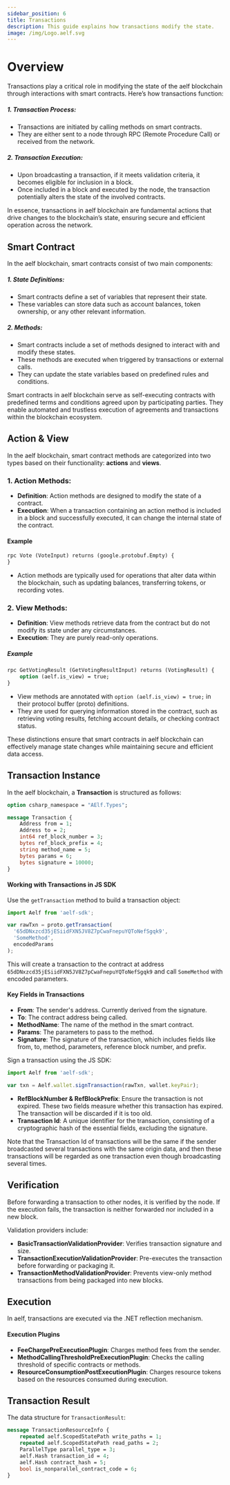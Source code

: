 ```yaml
---
sidebar_position: 6
title: Transactions
description: This guide explains how transactions modify the state.
image: /img/Logo.aelf.svg
---
```


# Overview

Transactions play a critical role in modifying the state of the aelf blockchain through interactions with smart contracts. Here’s how transactions function:

##### 1. Transaction Process:

   - Transactions are initiated by calling methods on smart contracts.
   - They are either sent to a node through RPC (Remote Procedure Call) or received from the network.

##### 2. Transaction Execution:

   - Upon broadcasting a transaction, if it meets validation criteria, it becomes eligible for inclusion in a block.
   - Once included in a block and executed by the node, the transaction potentially alters the state of the involved contracts.

In essence, transactions in aelf blockchain are fundamental actions that drive changes to the blockchain’s state, ensuring secure and efficient operation across the network.

## Smart Contract

In the aelf blockchain, smart contracts consist of two main components:

##### 1. State Definitions:

   - Smart contracts define a set of variables that represent their state.
   - These variables can store data such as account balances, token ownership, or any other relevant information.

##### 2. Methods:

   - Smart contracts include a set of methods designed to interact with and modify these states.
   - These methods are executed when triggered by transactions or external calls.
   - They can update the state variables based on predefined rules and conditions.

Smart contracts in aelf blockchain serve as self-executing contracts with predefined terms and conditions agreed upon by participating parties. They enable automated and trustless execution of agreements and transactions within the blockchain ecosystem.


## Action & View

In the aelf blockchain, smart contract methods are categorized into two types based on their functionality: **actions** and **views**.

### 1. Action Methods:

   - **Definition**: Action methods are designed to modify the state of a contract.
   - **Execution**: When a transaction containing an action method is included in a block and successfully executed, it can change the internal state of the contract.

#### Example

```protobuf
rpc Vote (VoteInput) returns (google.protobuf.Empty) {
}
```
  - Action methods are typically used for operations that alter data within the blockchain, such as updating balances, transferring tokens, or recording votes.


### 2. View Methods:

   - **Definition**: View methods retrieve data from the contract but do not modify its state under any circumstances.
   - **Execution**: They are purely read-only operations.

##### Example

```protobuf
rpc GetVotingResult (GetVotingResultInput) returns (VotingResult) {
    option (aelf.is_view) = true;
}
```

   - View methods are annotated with `option (aelf.is_view) = true;` in their protocol buffer (proto) definitions.
   - They are used for querying information stored in the contract, such as retrieving voting results, fetching account details, or checking contract status.
   

These distinctions ensure that smart contracts in aelf blockchain can effectively manage state changes while maintaining secure and efficient data access.



## Transaction Instance

In the aelf blockchain, a **Transaction** is structured as follows:

``` protobuf
option csharp_namespace = "AElf.Types";

message Transaction {
    Address from = 1;
    Address to = 2;
    int64 ref_block_number = 3;
    bytes ref_block_prefix = 4;
    string method_name = 5;
    bytes params = 6;
    bytes signature = 10000;
}
```

#### Working with Transactions in JS SDK

Use the `getTransaction` method to build a transaction object:

```javascript
import Aelf from 'aelf-sdk';

var rawTxn = proto.getTransaction(
  '65dDNxzcd35jESiidFXN5JV8Z7pCwaFnepuYQToNefSgqk9',
  'SomeMethod',
  encodedParams
);
```

This will create a transaction to the contract at address `65dDNxzcd35jESiidFXN5JV8Z7pCwaFnepuYQToNefSgqk9` and call `SomeMethod` with encoded parameters.


#### Key Fields in Transactions

  - **From**: The sender's address. Currently derived from the signature.
  - **To**: The contract address being called.
  - **MethodName**: The name of the method in the smart contract.
  - **Params**: The parameters to pass to the method.
  - **Signature**: The signature of the transaction, which includes fields like from, to, method, parameters, reference block number, and prefix.

Sign a transaction using the JS SDK:

```javascript
import Aelf from 'aelf-sdk';

var txn = Aelf.wallet.signTransaction(rawTxn, wallet.keyPair);
```

   - **RefBlockNumber & RefBlockPrefix**: Ensure the transaction is not expired. These two fields measure whether this transaction has expired. The transaction will be discarded if it is too old.
   - **Transaction Id**: A unique identifier for the transaction, consisting of a cryptographic hash of the essential fields, excluding the signature.

Note that the Transaction Id of transactions will be the same if the sender broadcasted several transactions with the same origin data, and then these transactions will be regarded as one transaction even though broadcasting several times.


## Verification

Before forwarding a transaction to other nodes, it is verified by the node. If the execution fails, the transaction is neither forwarded nor included in a new block.

Validation providers include:

   - **BasicTransactionValidationProvider**: Verifies transaction signature and size.
   - **TransactionExecutionValidationProvider**: Pre-executes the transaction before forwarding or packaging it.
   - **TransactionMethodValidationProvider**: Prevents view-only method transactions from being packaged into new blocks.

## Execution

In aelf, transactions are executed via the .NET reflection mechanism.

#### Execution Plugins

   - **FeeChargePreExecutionPlugin**: Charges method fees from the sender.
   - **MethodCallingThresholdPreExecutionPlugin**: Checks the calling threshold of specific contracts or methods.
   - **ResourceConsumptionPostExecutionPlugin**: Charges resource tokens based on the resources consumed during execution.

## Transaction Result

The data structure for `TransactionResult`:

```protobuf
message TransactionResourceInfo {
    repeated aelf.ScopedStatePath write_paths = 1;
    repeated aelf.ScopedStatePath read_paths = 2;
    ParallelType parallel_type = 3;
    aelf.Hash transaction_id = 4;
    aelf.Hash contract_hash = 5;
    bool is_nonparallel_contract_code = 6;
}
```
